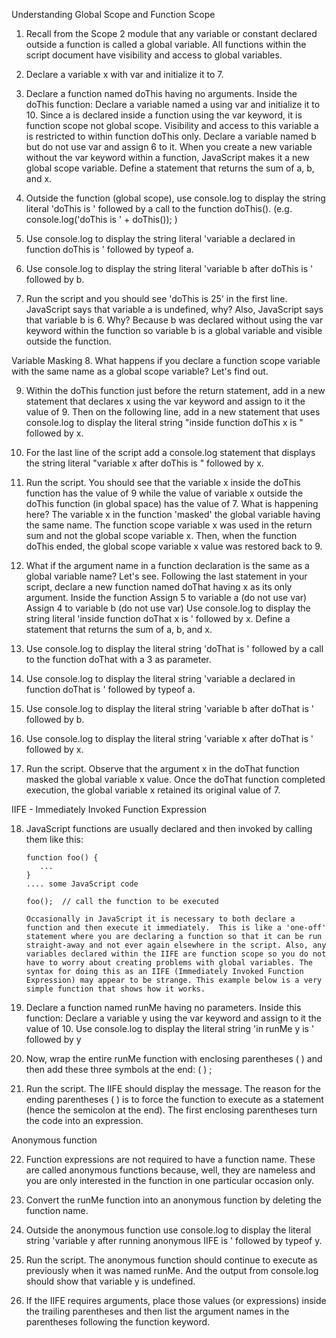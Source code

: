 Understanding Global Scope and Function Scope
1. Recall from the Scope 2 module that any variable or constant declared outside a function is called a global variable.  All functions within the script document have visibility and access to global variables.

2. Declare a variable x with var and initialize it to 7.

3. Declare a function named doThis having no arguments. Inside the doThis function:
Declare a variable named a using var and initialize it to 10.  Since a is declared inside a function using the var keyword, it is function scope not global scope. Visibility and access to this variable a is restricted to within function doThis only.
Declare a variable named b but do not use var and assign 6 to it.  When you create a new variable without the var keyword within a function, JavaScript makes it a new global scope variable.
Define a statement that returns the sum of a, b, and x.

4. Outside the function (global scope), use console.log to display the string literal 'doThis is ' followed by a call to the function doThis(). (e.g. console.log('doThis is ' + doThis()); )

5. Use console.log to display the string literal 'variable a declared in function doThis is ' followed by typeof a.

6. Use console.log to display the string literal 'variable b after doThis is ' followed by b.

7. Run the script and you should see 'doThis is 25' in the first line. JavaScript says that variable a is undefined, why?   Also, JavaScript says that variable b is 6.  Why? Because b was declared without using the var keyword within the function so variable b is a global variable and visible outside the function.

Variable Masking
8. What happens if you declare a function scope variable with the same name as a global scope variable?  Let's find out.

9. Within the doThis function just before the return statement, add in a new statement that declares x using the var keyword and assign to it the value of 9.  Then on the following line, add in a new statement that uses console.log to display the literal string "inside function doThis x is " followed by x.

10. For the last line of the script add a console.log statement that displays the string literal "variable x after doThis is " followed by x.

11. Run the script. You should see that the variable x inside the doThis function has the value of 9 while the value of variable x outside the doThis function (in global space) has the value of 7.  What is happening here?  The variable x in the function 'masked' the global variable having the same name.  The function scope variable x was used in the return sum and not the global scope variable x.  Then, when the function doThis ended, the global scope variable x value was restored back to 9.

12. What if the argument name in a function declaration is the same as a global variable name?  Let's see. Following the last statement in your script, declare a new function named doThat having x as its only argument.  Inside the function 
Assign 5 to variable a (do not use var)
Assign 4 to variable b (do not use var)
Use console.log to display the string literal 'inside function doThat x is ' followed by x. 
Define a statement that returns the sum of a, b, and x.

13. Use console.log to display the literal string 'doThat is ' followed by a call to the function doThat with a 3 as parameter.

14. Use console.log to display the literal string 'variable a declared in function doThat is ' followed by typeof a.

15. Use console.log to display the literal string 'variable b after doThat is ' followed by b.

16. Use console.log to display the literal string 'variable x after doThat is ' followed by x.

17. Run the script. Observe that the argument x in the doThat function masked the global variable x value. Once the doThat function completed execution, the global variable x retained its original value of 7.

IIFE - Immediately Invoked Function Expression

18. JavaScript functions are usually declared and then invoked by calling them like this:

        function foo() {
           ...
        }
        .... some JavaScript code

        foo();  // call the function to be executed

        Occasionally in JavaScript it is necessary to both declare a function and then execute it immediately.  This is like a 'one-off' statement where you are declaring a function so that it can be run straight-away and not ever again elsewhere in the script. Also, any variables declared within the IIFE are function scope so you do not have to worry about creating problems with global variables. The syntax for doing this as an IIFE (Immediately Invoked Function Expression) may appear to be strange. This example below is a very simple function that shows how it works.

19. Declare a function named runMe having no parameters.  Inside this function:
Declare a variable y using the var keyword and assign to it the value of 10.
Use console.log to display the literal string 'in runMe y is ' followed by y

20. Now, wrap the entire runMe function with enclosing parentheses ( ) and then add these three symbols at the end: ( ) ;

21. Run the script.  The IIFE should display the message.  The reason for the ending parentheses ( ) is to force the function to execute as a statement (hence the semicolon at the end).  The first enclosing parentheses turn the code into an expression.

Anonymous function

22. Function expressions are not required to have a function name. These are called anonymous functions because, well, they are nameless and you are only interested in the function in one particular occasion only. 

23. Convert the runMe function into an anonymous function by deleting the function name.

24. Outside the anonymous function use console.log to display the literal string 'variable y after running anonymous IIFE is ' followed by typeof y.

24. Run the script. The anonymous function should continue to execute as previously when it was named runMe. And the output from console.log should show that variable y is undefined.

25. If the IIFE requires arguments, place those values (or expressions) inside the trailing parentheses and then list the argument names in the parentheses following the function keyword.